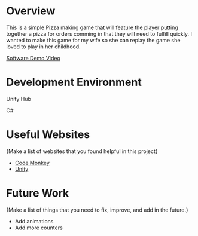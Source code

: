 # Overview

This is a simple Pizza making game that will feature the player putting together a pizza for orders comming in that they will need to fulfill quickly. I wanted to make this game for my wife so she can replay the game she loved to play in her childhood.

[Software Demo Video](https://youtu.be/zvFgt2x1vcA)

# Development Environment

Unity Hub

C#

# Useful Websites

{Make a list of websites that you found helpful in this project}
* [Code Monkey](https://unitycodemonkey.com/courses.php)
* [Unity](https://learn.unity.com/)

# Future Work

{Make a list of things that you need to fix, improve, and add in the future.}
* Add animations
* Add more counters
